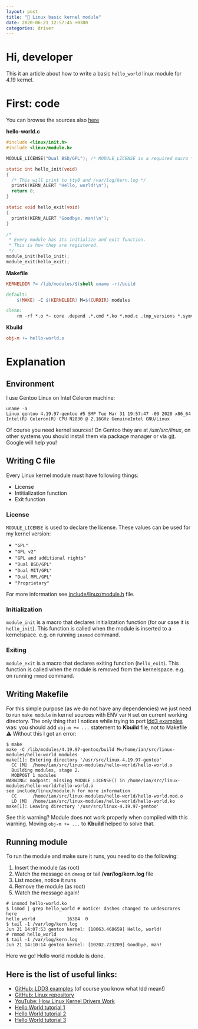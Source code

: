 ```yaml
---
layout: post
title: "👶 Linux basic kernel module"
date: 2020-06-21 12:57:45 +0300
categories: driver
---
```


# Hi, developer

This it an article about how to write a basic `hello_world` linux module for 4.19 kernel.

# First: code

You can browse the sources also [here](https://github.com/mrexox/mrexox.github.io/tree/hello-world-linux-module)

**hello-world.c**

```c
#include <linux/init.h>
#include <linux/module.h>

MODULE_LICENSE("Dual BSD/GPL"); /* MODULE_LICENSE is a required macro */

static int hello_init(void)
{
  /* This will print to tty0 and /var/log/kern.log */
  printk(KERN_ALERT "Hello, world!\n");
  return 0;
}

static void hello_exit(void)
{
  printk(KERN_ALERT "Goodbye, man!\n");
}

/*
 * Every module has its initialize and exit function.
 * This is how they are registered.
 */
module_init(hello_init);
module_exit(hello_exit);
```

**Makefile**

```makefile
KERNELDIR ?= /lib/modules/$(shell uname -r)/build

default:
	$(MAKE) -C $(KERNELDIR) M=$(CURDIR) modules

clean:
	rm -rf *.o *~ core .depend .*.cmd *.ko *.mod.c .tmp_versions *.symvers modules.order
```

**Kbuild**

```makefile
obj-m += hello-world.o
```

# Explanation

## Environment

I use Gentoo Linux on Intel Celeron machine:

```
uname -a
Linux gentoo 4.19.97-gentoo #5 SMP Tue Mar 31 19:57:47 -00 2020 x86_64 Intel(R) Celeron(R) CPU N2830 @ 2.16GHz GenuineIntel GNU/Linux
```

Of course you need kernel sources! On Gentoo they are at */usr/src/linux*, on other systems you should install them via package manager or via [git](https://github.com/torvalds/linux). Google will help you!

## Writing C file

Every Linux kernel module must have following things:

- License
- Intitialization function
- Exit function

### License

`MODULE_LICENSE` is used to declare the license. These values can be used for my kernel version:

- `"GPL"`
- `"GPL v2"`
- `"GPL and additional rights"`
- `"Dual BSD/GPL"`
- `"Dual MIT/GPL"`
- `"Dual MPL/GPL"`
- `"Proprietary"`

For more information see [include/linux/module.h](https://github.com/torvalds/linux/blob/master/include/linux/module.h) file.

### Initialization

`module_init` is a macro that declares initialization function (for our case it is `hello_init`). This function is called when the module is inserted to a kernelspace. e.g. on running `insmod` command.

### Exiting

`module_exit` is a macro that declares exiting function (`hello_exit`). This function is called when the module is removed from the kernelspace. e.g. on running `rmmod` command.

## Writing Makefile

For this simple purpose (as we do not have any dependencies) we just need to run `make module` in kernel sources with ENV var `M` set on current working directory. The only thing that I notices while trying to port [ldd3 examples](https://github.com/martinezjavier/ldd3) was: you should add `obj-m += ...` statement to **Kbuild** file, not to Makefile :warning: Without this I got an error:

```
$ make
make -C /lib/modules/4.19.97-gentoo/build M=/home/ian/src/linux-modules/hello-world modules
make[1]: Entering directory '/usr/src/linux-4.19.97-gentoo'
  CC [M]  /home/ian/src/linux-modules/hello-world/hello-world.o
  Building modules, stage 2.
  MODPOST 1 modules
WARNING: modpost: missing MODULE_LICENSE() in /home/ian/src/linux-modules/hello-world/hello-world.o
see include/linux/module.h for more information
  CC      /home/ian/src/linux-modules/hello-world/hello-world.mod.o
  LD [M]  /home/ian/src/linux-modules/hello-world/hello-world.ko
make[1]: Leaving directory '/usr/src/linux-4.19.97-gentoo'
```

See this warning? Module does not work properly when compiled with this warning. Moving `obj-m += ...` to **Kbuild** helped to solve that.

## Running module

To run the module and make sure it runs, you need to do the following:

1. Insert the module (as root)
1. Watch the message on `dmesg` or tail **/var/log/kern.log** file
1. List modes, notice it runs
1. Remove the module (as root)
1. Watch the message again!

```
# insmod hello-world.ko
$ lsmod | grep hello_world # notice! dashes changed to undescrores here
hello_world            16384  0
$ tail -1 /var/log/kern.log
Jun 21 14:07:53 gentoo kernel: [10063.468659] Hello, world!
# rmmod hello_world
$ tail -1 /var/log/kern.log
Jun 21 14:10:14 gentoo kernel: [10202.723209] Goodbye, man!
```

Here we go! Hello world module is done.

## Here is the list of useful links:

- [GitHub: LDD3 examples](https://github.com/martinezjavier/ldd3) (of course you know what ldd mean!)
- [GitHub: Linux repository](https://github.com/torvalds/linux)
- [YouTube: How Linux Kernel Drivers Work](https://www.youtube.com/watch?v=juGNPLdjLH4)
- [Hello World tutorial 1](https://tldp.org/LDP/lkmpg/2.6/html/x121.html)
- [Hello World tutorial 2](https://blog.sourcerer.io/writing-a-simple-linux-kernel-module-d9dc3762c234)
- [Hello World tutorial 3](https://www.geeksforgeeks.org/linux-kernel-module-programming-hello-world-program/)
